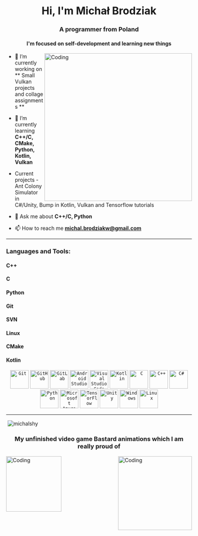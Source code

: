 <h1 align="center">Hi, I'm Michał Brodziak</h1>
<h3 align="center">A programmer from Poland</h3>
<h4 align="center">I'm focused on self-development and learning new things</h4>
<img align="right" alt="Coding" width="400" src="https://cdn.dribbble.com/users/720825/screenshots/3253310/slim-jim-_dribbble_-_800x600_.gif">

- 🔭 I’m currently working on ** Small Vulkan projects and collage assignments **

- 🌱 I’m currently learning **C++/C, CMake, Python, Kotlin, Vulkan**

- Current projects - Ant Colony Simulator in C#/Unity, Bump in Kotlin, Vulkan and Tensorflow tutorials

- 💬 Ask me about **C++/C, Python**

- 📫 How to reach me **michal.brodziakw@gmail.com**

<hr>

<h3 align="left">Languages and Tools:</h3>
<h4 align="left">C++</h4>
<h4 align="left">C</h4>
<h4 align="left">Python</h4>
<h4 align="left">Git</h4>
<h4 align="left">SVN</h4>
<h4 align="left">Linux</h4>
<h4 align="left">CMake</h4>
<h4 align="left">Kotlin</h4>
<div align="center">
	<code><img width="50" src="https://user-images.githubusercontent.com/25181517/192108372-f71d70ac-7ae6-4c0d-8395-51d8870c2ef0.png" alt="Git" title="Git"/></code>
	<code><img width="50" src="https://user-images.githubusercontent.com/25181517/192108374-8da61ba1-99ec-41d7-80b8-fb2f7c0a4948.png" alt="GitHub" title="GitHub"/></code>
	<code><img width="50" src="https://user-images.githubusercontent.com/25181517/192108376-c675d39b-90f6-4073-bde6-5a9291644657.png" alt="GitLab" title="GitLab"/></code>
	<code><img width="50" src="https://user-images.githubusercontent.com/25181517/192108895-20dc3343-43e3-4a54-a90e-13a4abbc57b9.png" alt="Android Studio" title="Android Studio"/></code>
	<code><img width="50" src="https://user-images.githubusercontent.com/25181517/192108891-d86b6220-e232-423a-bf5f-90903e6887c3.png" alt="Visual Studio Code" title="Visual Studio Code"/></code>
	<code><img width="50" src="https://user-images.githubusercontent.com/25181517/185062810-7ee0c3d2-17f2-4a98-9d8a-a9576947692b.png" alt="Kotlin" title="Kotlin"/></code>
	<code><img width="50" src="https://user-images.githubusercontent.com/25181517/192106070-46255bcf-65e6-4c6b-a296-bf8d0d8fb2a7.png" alt="C" title="C"/></code>
	<code><img width="50" src="https://user-images.githubusercontent.com/25181517/192106073-90fffafe-3562-4ff9-a37e-c77a2da0ff58.png" alt="C++" title="C++"/></code>
	<code><img width="50" src="https://user-images.githubusercontent.com/25181517/121405384-444d7300-c95d-11eb-959f-913020d3bf90.png" alt="C#" title="C#"/></code>
	<code><img width="50" src="https://user-images.githubusercontent.com/25181517/183423507-c056a6f9-1ba8-4312-a350-19bcbc5a8697.png" alt="Python" title="Python"/></code>
	<code><img width="50" src="https://user-images.githubusercontent.com/25181517/183911544-95ad6ba7-09bf-4040-ac44-0adafedb9616.png" alt="Microsoft Azure" title="Microsoft Azure"/></code>
	<code><img width="50" src="https://user-images.githubusercontent.com/25181517/223639822-2a01e63a-a7f9-4a39-8930-61431541bc06.png" alt="TensorFlow" title="TensorFlow"/></code>
	<code><img width="50" src="https://user-images.githubusercontent.com/25181517/193427941-9437dbbe-376f-40dc-9573-0ef5c02a26a7.png" alt="Unity" title="Unity"/></code>
	<code><img width="50" src="https://user-images.githubusercontent.com/25181517/186884150-05e9ff6d-340e-4802-9533-2c3f02363ee3.png" alt="Windows" title="Windows"/></code>
	<code><img width="50" src="https://github.com/marwin1991/profile-technology-icons/assets/76662862/2481dc48-be6b-4ebb-9e8c-3b957efe69fa" alt="Linux" title="Linux"/></code>
</div>

<hr>

<p>&nbsp;<img align="center" src="https://github-readme-stats.vercel.app/api?username=michalshy&show_icons=true&locale=en" alt="michalshy" /></p>

<h3 align="center"> My unfinished video game Bastard animations which I am really proud of </h3>
<img align="left" alt="Coding" width="150" src="https://user-images.githubusercontent.com/91937056/226870857-d61e4ca2-b924-43ad-852b-2cb1545987e3.gif">
<img align="right" alt="Coding" width="200" src="https://user-images.githubusercontent.com/91937056/226865464-02e27f23-ffac-4a05-b87a-df1173cdea6a.gif">
